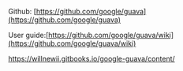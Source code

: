 Github: [https://github.com/google/guava](https://github.com/google/guava)

User guide:[https://github.com/google/guava/wiki](https://github.com/google/guava/wiki)

https://willnewii.gitbooks.io/google-guava/content/


